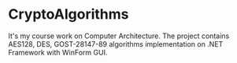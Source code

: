 CryptoAlgorithms
================

It's my course work on Computer Architecture. The project contains AES128, DES, GOST-28147-89 algorithms implementation on .NET Framework with WinForm GUI.
